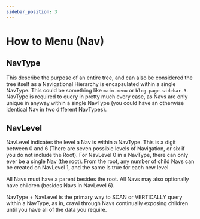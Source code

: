 ```yaml
---
sidebar_position: 3
---
```


# How to Menu (Nav)

## NavType

This describe the purpose of an entire tree, and can also be considered the tree itself as a Navigational Hierarchy is encapsulated within a single NavType. This could be something like `main-menu` or `blog-page-sidebar-3`. NavType is required to query in pretty much every case, as Navs are only unique in anyway within a single NavType (you could have an otherwise identical Nav in two different NavTypes).

## NavLevel

NavLevel indicates the level a Nav is within a NavType. This is a digit between 0 and 6 (There are seven possible levels of Navigation, or six if you do not include the Root). For NavLevel 0 in a NavType, there can only ever be a single Nav (the root). From the root, any number of child Navs can be created on NavLevel 1, and the same is true for each new level.

All Navs must have a parent besides the root. All Navs may also optionally have children (besides Navs in NavLevel 6).

NavType + NavLevel is the primary way to SCAN or VERTICALLY query within a NavType, as in, crawl through Navs continually exposing children until you have all of the data you require.
